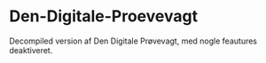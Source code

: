 # Den-Digitale-Proevevagt
Decompiled version af Den Digitale Prøvevagt, med nogle feautures deaktiveret.
